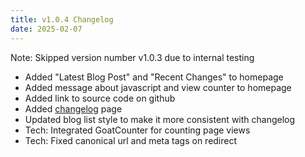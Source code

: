 ```yaml
---
title: v1.0.4 Changelog
date: 2025-02-07
---
```


Note: Skipped version number v1.0.3 due to internal testing

- Added "Latest Blog Post" and "Recent Changes" to homepage
- Added message about javascript and view counter to homepage
- Added link to source code on github
- Added [changelog](/changelog/) page
- Updated blog list style to make it more consistent with changelog
- Tech: Integrated GoatCounter for counting page views
- Tech: Fixed canonical url and meta tags on redirect
